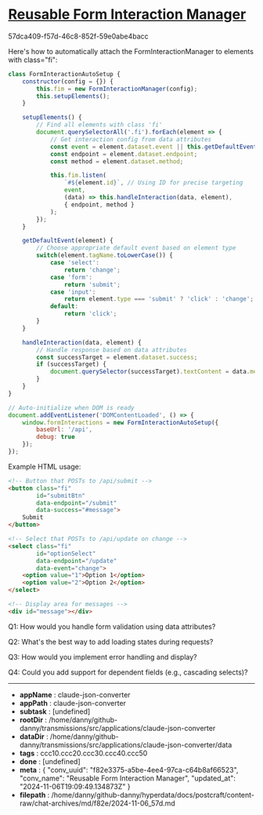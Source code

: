 # [Reusable Form Interaction Manager](https://claude.ai/chat/f82e3375-a5be-4ee4-97ca-c64b8af66523)

57dca409-f57d-46c8-852f-59e0abe4bacc

 Here's how to automatically attach the FormInteractionManager to elements with class="fi":

```javascript
class FormInteractionAutoSetup {
    constructor(config = {}) {
        this.fim = new FormInteractionManager(config);
        this.setupElements();
    }

    setupElements() {
        // Find all elements with class 'fi'
        document.querySelectorAll('.fi').forEach(element => {
            // Get interaction config from data attributes
            const event = element.dataset.event || this.getDefaultEvent(element);
            const endpoint = element.dataset.endpoint;
            const method = element.dataset.method;

            this.fim.listen(
                `#${element.id}`, // Using ID for precise targeting
                event,
                (data) => this.handleInteraction(data, element),
                { endpoint, method }
            );
        });
    }

    getDefaultEvent(element) {
        // Choose appropriate default event based on element type
        switch(element.tagName.toLowerCase()) {
            case 'select':
                return 'change';
            case 'form':
                return 'submit';
            case 'input':
                return element.type === 'submit' ? 'click' : 'change';
            default:
                return 'click';
        }
    }

    handleInteraction(data, element) {
        // Handle response based on data attributes
        const successTarget = element.dataset.success;
        if (successTarget) {
            document.querySelector(successTarget).textContent = data.message || 'Success';
        }
    }
}

// Auto-initialize when DOM is ready
document.addEventListener('DOMContentLoaded', () => {
    window.formInteractions = new FormInteractionAutoSetup({
        baseUrl: '/api',
        debug: true
    });
});
```

Example HTML usage:
```html
<!-- Button that POSTs to /api/submit -->
<button class="fi" 
        id="submitBtn"
        data-endpoint="/submit"
        data-success="#message">
    Submit
</button>

<!-- Select that POSTs to /api/update on change -->
<select class="fi" 
        id="optionSelect"
        data-endpoint="/update"
        data-event="change">
    <option value="1">Option 1</option>
    <option value="2">Option 2</option>
</select>

<!-- Display area for messages -->
<div id="message"></div>
```

Q1: How would you handle form validation using data attributes?

Q2: What's the best way to add loading states during requests?

Q3: How would you implement error handling and display?

Q4: Could you add support for dependent fields (e.g., cascading selects)?

---

* **appName** : claude-json-converter
* **appPath** : claude-json-converter
* **subtask** : [undefined]
* **rootDir** : /home/danny/github-danny/transmissions/src/applications/claude-json-converter
* **dataDir** : /home/danny/github-danny/transmissions/src/applications/claude-json-converter/data
* **tags** : ccc10.ccc20.ccc30.ccc40.ccc50
* **done** : [undefined]
* **meta** : {
  "conv_uuid": "f82e3375-a5be-4ee4-97ca-c64b8af66523",
  "conv_name": "Reusable Form Interaction Manager",
  "updated_at": "2024-11-06T19:09:49.134873Z"
}
* **filepath** : /home/danny/github-danny/hyperdata/docs/postcraft/content-raw/chat-archives/md/f82e/2024-11-06_57d.md